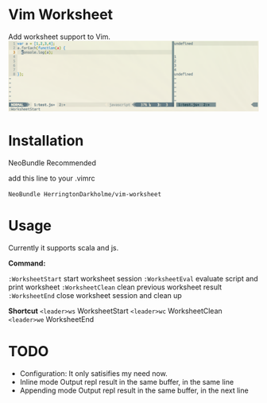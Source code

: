 Vim Worksheet
=============

Add worksheet support to Vim.
![a](screen.png)

Installation
============
NeoBundle Recommended

add this line to your .vimrc

`NeoBundle HerringtonDarkholme/vim-worksheet`

Usage
===========
Currently it supports scala and js.

**Command:**

`:WorksheetStart` start worksheet session
`:WorksheetEval`  evaluate script and print worksheet
`:WorksheetClean` clean previous worksheet result
`:WorksheetEnd`   close worksheet session and clean up

**Shortcut**
`<leader>ws` WorksheetStart
`<leader>wc` WorksheetClean
`<leader>we` WorksheetEnd

TODO
=======

* Configuration:
    It only satisifies my need now.
* Inline mode
    Output repl result in the same buffer, in the same line
* Appending mode
    Output repl result in the same buffer, in the next line

